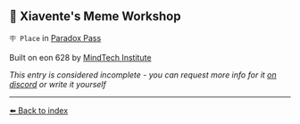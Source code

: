 ## 🎨 Xiavente's Meme Workshop

`🪧 Place` in [Paradox Pass](../refs/paradox_pass.md)

Built on eon 628 by [MindTech Institute](../refs/mindtech_institute.md)

_This entry is considered incomplete - you can request more info for it [on discord](<https://discord.com/channels/562910943848169472/1173922660489633802>) or write it yourself_


----------
[⬅️ Back to index](/index.md#4d00_s)